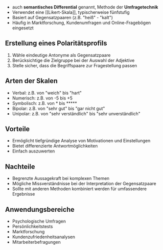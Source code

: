 - auch **semantisches Differential** genannt, Methode der **Umfragetechnik**
- Verwendet eine [[Likert-Skala]], typischerweise fünfstufig
- Basiert auf Gegensatzpaaren (z.B. "heiß" - "kalt")
- Häufig in Marktforschung, Kundenumfragen und Online-Fragebögen eingesetzt

## Erstellung eines Polaritätsprofils
1. Wähle eindeutige Antonyme als Gegensatzpaare
2. Berücksichtige die Zielgruppe bei der Auswahl der Adjektive
3. Stelle sicher, dass die Begriffspaare zur Fragestellung passen

## Arten der Skalen
- Verbal: z.B. von "weich" bis "hart"
- Numerisch: z.B. von -5 bis +5
- Symbolisch: z.B. von * bis *****
- Bipolar: z.B. von "sehr gut" bis "gar nicht gut"
- Unipolar: z.B. von "sehr verständlich" bis "sehr unverständlich"    

## Vorteile
- Ermöglicht tiefgründige Analyse von Motivationen und Einstellungen
- Bietet differenzierte Antwortmöglichkeiten
- Einfach auszuwerten

## Nachteile
- Begrenzte Aussagekraft bei komplexen Themen
- Mögliche Missverständnisse bei der Interpretation der Gegensatzpaare
- Sollte mit anderen Methoden kombiniert werden für umfassendere Ergebnisse
## Anwendungsbereiche
- Psychologische Umfragen
- Persönlichkeitstests
- Marktforschung
- Kundenzufriedenheitsanalysen
- Mitarbeiterbefragungen